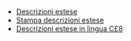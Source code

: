 - [Descrizioni estese](Sorgenti/OJ/PGM/P_C£LIN0G)
- [Stampa descrizioni estese](Sorgenti/OJ/PGM/P_C£LIN0S)
- [Descrizioni estese in lingua C£8](Sorgenti/OJ/PGM/P_TSTC£8)
